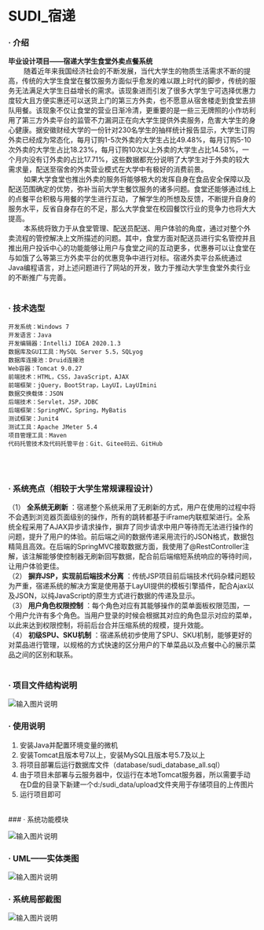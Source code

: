 # SUDI_宿递

### · 介绍

 **毕业设计项目——宿递大学生食堂外卖点餐系统** <br>
&nbsp;&nbsp;&nbsp;&nbsp;&nbsp;&nbsp;&nbsp;&nbsp;随着近年来我国经济社会的不断发展，当代大学生的物质生活需求不断的提高，传统的大学生食堂在餐饮服务方面似乎愈发的难以跟上时代的脚步，传统的服务无法满足大学生日益增长的需求。该现象进而引发了很多大学生宁可选择优惠力度较大且方便实惠还可以送货上门的第三方外卖，也不愿意从宿舍楼走到食堂去排队用餐。该现象不仅让食堂的营业日渐冷清，更重要的是一些三无牌照的小作坊利用了第三方外卖平台的监管不力漏洞正在向大学生提供外卖服务，危害大学生的身心健康。据安徽财经大学的一份针对230名学生的抽样统计报告显示，大学生订购外卖已经成为常态化，每月订购1-5次外卖的大学生占比49.48%，每月订购5-10次外卖的大学生占比18.23%，每月订购10次以上外卖的大学生占比14.58%，一个月内没有订外卖的占比17.71%，这些数据都充分说明了大学生对于外卖的较大需求量，配送至宿舍的外卖营业模式在大学中有极好的消费前景。<br>
&nbsp;&nbsp;&nbsp;&nbsp;&nbsp;&nbsp;&nbsp;&nbsp;如果大学食堂也推出外卖的服务将能够极大的发挥自身在食品安全保障以及配送范围确定的优势，弥补当前大学生餐饮服务的诸多问题。食堂还能够通过线上的点餐平台积极与用餐的学生进行互动，了解学生的所想及反馈，不断提升自身的服务水平，反省自身存在的不足，那么大学食堂在校园餐饮行业的竞争力也将大大提高。<br>
&nbsp;&nbsp;&nbsp;&nbsp;&nbsp;&nbsp;&nbsp;&nbsp;本系统将致力于从食堂管理、配送员配送、用户体验的角度，通过对整个外卖流程的管控解决上文所描述的问题。其中，食堂方面对配送员进行实名管控并且推出用户投诉中心的功能能够让用户与食堂之间的互动更多，优惠券可以让食堂在与如饿了么等第三方外卖平台的优惠竞争中进行对标。宿递外卖平台系统通过Java编程语言，对上述问题进行了网站的开发，致力于推动大学生食堂外卖行业的不断推广与完善。<br>
<br>
### · 技术选型

    开发系统：Windows 7
    开发语言：Java
    开发编辑器：IntelliJ IDEA 2020.1.3
    数据库及GUI工具：MySQL Server 5.5，SQLyog
    数据库连接池：Druid连接池
    Web容器：Tomcat 9.0.27
    前端技术：HTML，CSS，JavaScript，AJAX
    前端框架：jQuery，BootStrap，LayUI，LayUImini
    数据交换载体：JSON
    后端技术：Servlet，JSP，JDBC
    后端框架：SpringMVC，Spring，MyBatis
    测试框架：Junit4
    测试工具：Apache JMeter 5.4
    项目管理工具：Maven
    代码托管技术及代码托管平台：Git、Gitee码云、GitHub
<br><br>
### · 系统亮点（相较于大学生常规课程设计）

（1） **全系统无刷新** ：宿递整个系统采用了无刷新的方式，用户在使用的过程中将不会遇到浏览器页面级别的操作，所有的跳转都基于iFrame内联框架进行。全系统全程采用了AJAX异步请求操作，摒弃了同步请求中用户等待而无法进行操作的问题，提升了用户的体验。前后端之间的数据传递采用流行的JSON格式，数据包精简且高效。在后端的SpringMVC接取数据方面，我使用了@RestController注解，该注解能够使控制器无刷新回写数据，配合前后端缩短系统响应的等待时间，让用户体验更佳。<br>
（2） **摒弃JSP，实现前后端技术分离** ：传统JSP项目前后端技术代码杂糅问题较为严重，宿递系统的解决方案是使用基于LayUI提供的模板引擎插件，配合Ajax以及JSON，以纯JavaScript的原生方式进行数据的传递及显示。<br>
（3） **用户角色权限控制** ：每个角色对应有其能够操作的菜单面板权限范围，一个用户允许有多个角色。当用户登录的时候会根据其对应的角色显示对应的菜单，以此来达到权限控制，将前后台合并压缩系统的规模，提升效能。<br>
（4） **初级SPU、SKU机制** ：宿递系统初步使用了SPU、SKU机制，能够更好的对菜品进行管理，以规格的方式快速的区分用户的下单菜品以及点餐中心的展示菜品之间的区别和联系。<br>
<br>
### · 项目文件结构说明

![输入图片说明](https://images.gitee.com/uploads/images/2020/1223/160337_eb9c9e04_7848439.png "Snipaste_2020-12-23_16-03-08.png")
<br>
### · 使用说明

1.  安装Java并配置环境变量的微机
2.  安装Tomcat且版本号7以上，安装MySQL且版本号5.7及以上
3.  将项目部署后运行数据库文件（database/sudi_database_all.sql）
4.  由于项目未部署与云服务器中，仅运行在本地Tomcat服务器，所以需要手动在D盘的目录下新建一个d:/sudi_data/upload文件夹用于存储项目的上传图片
4.  运行项目即可
<br>
### · 系统功能模块

![输入图片说明](https://images.gitee.com/uploads/images/2020/1223/161902_9e7b8306_7848439.png "Snipaste_2020-12-23_16-03-08.png")
<br>
### · UML——实体类图

![输入图片说明](https://images.gitee.com/uploads/images/2020/1223/162118_63d0cd73_7848439.png "Snipaste_2020-12-23_16-03-08.png")
<br>
### · 系统局部截图

![输入图片说明](https://images.gitee.com/uploads/images/2020/1223/163548_bf595fb5_7848439.png "Snipaste_2020-12-23_16-22-46.png")



